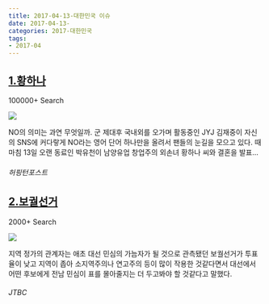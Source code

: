 ```yaml
---
title: 2017-04-13-대한민국 이슈
date: 2017-04-13-
categories: 2017-대한민국
tags: 
- 2017-04
---
```


[1.황하나](http://www.huffingtonpost.kr/2017/04/13/story_n_16000690.html)
--

100000+ Search

![](http:)

NO의 의미는 과연 무엇일까. 군 제대후 국내외를 오가며 활동중인 JYJ 김재중이 자신의 SNS에 커다랗게 NO라는 영어 단어 하나만을 올려서 팬들의 눈길을 모으고 있다. 때마침 13일 오랜 동료인 박유천이 남양유업 창업주의 외손녀 황하나 씨와 결혼을 발표...
###### 허핑턴포스트

[2.보궐선거](http://news.jtbc.joins.com/html/918/NB11453918.html)
--

2000+ Search

![](http:)

지역 정가의 관계자는 애초 대선 민심의 가늠자가 될 것으로 관측됐던 보궐선거가 투표율이 낮고 지역이 좁아 소지역주의나 연고주의 등이 많이 작용한 것같다면서 대선에서 어떤 후보에게 전남 민심이 표를 몰아줄지는 더 두고봐야 할 것같다고 말했다.
###### JTBC

